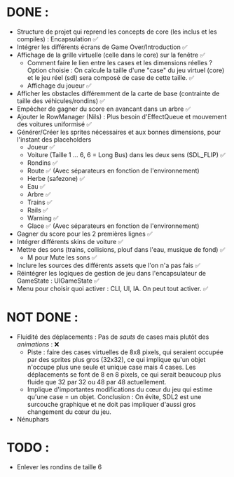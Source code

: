 # DONE :
- Structure de projet qui reprend les concepts de core (les inclus et les compiles) : Encapsulation ✅
- Intégrer les différents écrans de Game Over/Introduction ✅
- Affichage de la grille virtuelle (celle dans le core) sur la fenêtre ✅
    - Comment faire le lien entre les cases et les dimensions réelles ? Option choisie : On calcule la taille d'une "case" du jeu virtuel (core) et le jeu réel (sdl) sera composé de case de cette taille. ✅
    - Affichage du joueur ✅
- Afficher les obstacles différemment de la carte de base (contrainte de taille des véhicules/rondins) ✅
- Empêcher de gagner du score en avancant dans un arbre ✅
- Ajouter le RowManager (Nils) : Plus besoin d'EffectQueue et mouvement des voitures uniformisé ✅
- Générer/Créer les sprites nécessaires et aux bonnes dimensions, pour l'instant des placeholders
    - Joueur ✅
    - Voiture (Taille 1 ... 6, 6 = Long Bus) dans les deux sens (SDL_FLIP) ✅
    <!-- - Nénuphar -->
    - Rondins ✅
    - Route ✅ (Avec séparateurs en fonction de l'environnement)
    - Herbe (safezone) ✅
    - Eau ✅
    - Arbre ✅
    - Trains ✅
    - Rails ✅
    - Warning ✅
    - Glace ✅ (Avec séparateurs en fonction de l'environnement)
- Gagner du score pour les 2 premières lignes ✅
- Intégrer différents skins de voiture ✅
- Mettre des sons (trains, collisions, plouf dans l'eau, musique de fond) ✅
    - M pour Mute les sons ✅
- Inclure les sources des différents assets que l'on n'a pas fais ✅
- Réintégrer les logiques de gestion de jeu dans l'encapsulateur de GameState : UIGameState ✅
- Menu pour choisir quoi activer : CLI, UI, IA. On peut tout activer. ✅

# NOT DONE :
- Fluidité des déplacements : Pas de *sauts* de cases mais plutôt des *animations* : ❌
    - Piste : faire des cases virtuelles de 8x8 pixels, qui seraient occupée par des sprites plus gros (32x32), ce qui implique qu'un objet n'occupe plus une seule et unique case mais 4 cases. Les déplacements se font de 8 en 8 pixels, ce qui serait beaucoup plus fluide que 32 par 32 ou 48 par 48 actuellement. 
    - Implique d'importantes modifications du cœur du jeu qui estime qu'une case = un objet.
        Conclusion : On évite, SDL2 est une surcouche graphique et ne doit pas impliquer d'aussi gros changement du cœur du jeu.
- Nénuphars

# TODO :
- Enlever les rondins de taille 6
